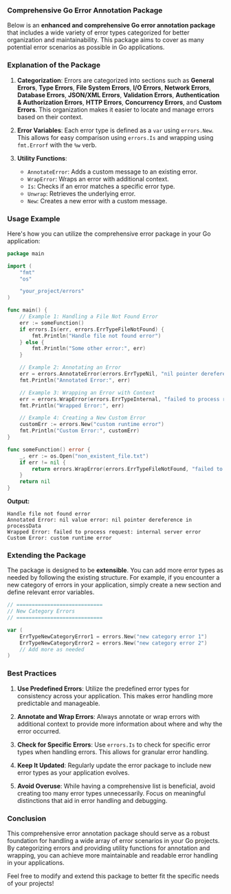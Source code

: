 ### Comprehensive Go Error Annotation Package

Below is an **enhanced and comprehensive Go error annotation package** that includes a wide variety of error types categorized for better organization and maintainability. This package aims to cover as many potential error scenarios as possible in Go applications.


### Explanation of the Package

1. **Categorization**: Errors are categorized into sections such as **General Errors**, **Type Errors**, **File System Errors**, **I/O Errors**, **Network Errors**, **Database Errors**, **JSON/XML Errors**, **Validation Errors**, **Authentication & Authorization Errors**, **HTTP Errors**, **Concurrency Errors**, and **Custom Errors**. This organization makes it easier to locate and manage errors based on their context.

2. **Error Variables**: Each error type is defined as a `var` using `errors.New`. This allows for easy comparison using `errors.Is` and wrapping using `fmt.Errorf` with the `%w` verb.

3. **Utility Functions**:
   - `AnnotateError`: Adds a custom message to an existing error.
   - `WrapError`: Wraps an error with additional context.
   - `Is`: Checks if an error matches a specific error type.
   - `Unwrap`: Retrieves the underlying error.
   - `New`: Creates a new error with a custom message.

### Usage Example

Here's how you can utilize the comprehensive error package in your Go application:

```go
package main

import (
	"fmt"
	"os"

	"your_project/errors"
)

func main() {
	// Example 1: Handling a File Not Found Error
	err := someFunction()
	if errors.Is(err, errors.ErrTypeFileNotFound) {
		fmt.Println("Handle file not found error")
	} else {
		fmt.Println("Some other error:", err)
	}

	// Example 2: Annotating an Error
	err = errors.AnnotateError(errors.ErrTypeNil, "nil pointer dereference in processData")
	fmt.Println("Annotated Error:", err)

	// Example 3: Wrapping an Error with Context
	err = errors.WrapError(errors.ErrTypeInternal, "failed to process request")
	fmt.Println("Wrapped Error:", err)

	// Example 4: Creating a New Custom Error
	customErr := errors.New("custom runtime error")
	fmt.Println("Custom Error:", customErr)
}

func someFunction() error {
	_, err := os.Open("non_existent_file.txt")
	if err != nil {
		return errors.WrapError(errors.ErrTypeFileNotFound, "failed to open configuration file")
	}
	return nil
}
```

**Output:**
```
Handle file not found error
Annotated Error: nil value error: nil pointer dereference in processData
Wrapped Error: failed to process request: internal server error
Custom Error: custom runtime error
```

### Extending the Package

The package is designed to be **extensible**. You can add more error types as needed by following the existing structure. For example, if you encounter a new category of errors in your application, simply create a new section and define relevant error variables.

```go
// ============================
// New Category Errors
// ============================

var (
	ErrTypeNewCategoryError1 = errors.New("new category error 1")
	ErrTypeNewCategoryError2 = errors.New("new category error 2")
	// Add more as needed
)
```

### Best Practices

1. **Use Predefined Errors**: Utilize the predefined error types for consistency across your application. This makes error handling more predictable and manageable.

2. **Annotate and Wrap Errors**: Always annotate or wrap errors with additional context to provide more information about where and why the error occurred.

3. **Check for Specific Errors**: Use `errors.Is` to check for specific error types when handling errors. This allows for granular error handling.

4. **Keep It Updated**: Regularly update the error package to include new error types as your application evolves.

5. **Avoid Overuse**: While having a comprehensive list is beneficial, avoid creating too many error types unnecessarily. Focus on meaningful distinctions that aid in error handling and debugging.

### Conclusion

This comprehensive error annotation package should serve as a robust foundation for handling a wide array of error scenarios in your Go projects. By categorizing errors and providing utility functions for annotation and wrapping, you can achieve more maintainable and readable error handling in your applications.

Feel free to modify and extend this package to better fit the specific needs of your projects!